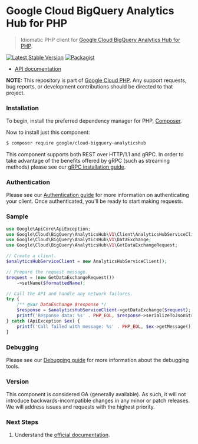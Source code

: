 # Google Cloud BigQuery Analytics Hub for PHP

> Idiomatic PHP client for [Google Cloud BigQuery Analytics Hub for PHP](https://cloud.google.com/analytics-hub).

[![Latest Stable Version](https://poser.pugx.org/google/cloud-bigquery-analyticshub/v/stable)](https://packagist.org/packages/google/cloud-bigquery-analyticshub) [![Packagist](https://img.shields.io/packagist/dm/google/cloud-bigquery-analyticshub.svg)](https://packagist.org/packages/google/cloud-bigquery-analyticshub)

* [API documentation](https://cloud.google.com/php/docs/reference/cloud-bigquery-analyticshub/latest)

**NOTE:** This repository is part of [Google Cloud PHP](https://github.com/googleapis/google-cloud-php). Any
support requests, bug reports, or development contributions should be directed to
that project.

### Installation

To begin, install the preferred dependency manager for PHP, [Composer](https://getcomposer.org/).

Now to install just this component:

```sh
$ composer require google/cloud-bigquery-analyticshub
```

This component supports both REST over HTTP/1.1 and gRPC. In order to take advantage of the benefits offered by gRPC (such as streaming methods)
please see our [gRPC installation guide](https://cloud.google.com/php/grpc).

### Authentication

Please see our [Authentication guide](https://github.com/googleapis/google-cloud-php/blob/main/AUTHENTICATION.md) for more information
on authenticating your client. Once authenticated, you'll be ready to start making requests.

### Sample

```php
use Google\ApiCore\ApiException;
use Google\Cloud\BigQuery\AnalyticsHub\V1\Client\AnalyticsHubServiceClient;
use Google\Cloud\BigQuery\AnalyticsHub\V1\DataExchange;
use Google\Cloud\BigQuery\AnalyticsHub\V1\GetDataExchangeRequest;

// Create a client.
$analyticsHubServiceClient = new AnalyticsHubServiceClient();

// Prepare the request message.
$request = (new GetDataExchangeRequest())
    ->setName($formattedName);

// Call the API and handle any network failures.
try {
    /** @var DataExchange $response */
    $response = $analyticsHubServiceClient->getDataExchange($request);
    printf('Response data: %s' . PHP_EOL, $response->serializeToJsonString());
} catch (ApiException $ex) {
    printf('Call failed with message: %s' . PHP_EOL, $ex->getMessage());
}
```

### Debugging

Please see our [Debugging guide](https://github.com/googleapis/google-cloud-php/blob/main/DEBUG.md)
for more information about the debugging tools.

### Version

This component is considered GA (generally available). As such, it will not introduce backwards-incompatible changes in
any minor or patch releases. We will address issues and requests with the highest priority.

### Next Steps

1. Understand the [official documentation](https://cloud.google.com/analytics-hub).
